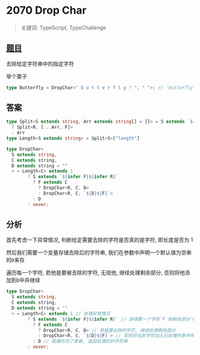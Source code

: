 # 2070 Drop Char

> 关键词: TypeScript, TypeChallenge

## [题目](https://github.com/type-challenges/type-challenges/blob/master/questions/2070-medium-drop-char/README.md)

去除给定字符串中的指定字符

举个栗子

```ts
type Butterfly = DropChar<" b u t t e r f l y ! ", " ">; // 'butterfly!'
```

## 答案

```ts
type Split<S extends string, Arr extends string[] = []> = S extends `${infer F}${infer R}`
  ? Split<R, [...Arr, F]>
  : Arr
type Length<S extends string> = Split<S>["length"]

type DropChar<
  S extends string,
  C extends string,
  D extends string = ""
  > = Length<C> extends 1
        ? S extends `${infer F}${infer R}`
          ? F extends C
            ? DropChar<R, C, D>
            : DropChar<R, C, `${D}${F}`>
          : D
        : never;
```

## 分析

首先考虑一下异常情况, 判断给定需要去除的字符是否真的是字符, 即长度是否为 1

然后我们需要一个变量存储去除后的字符串, 我们在参数中声明一个默认值为空串的`D`来存

遍历每一个字符, 若他是要被去除的字符, 无视他, 继续处理剩余部分, 否则将他添加到`D`中并继续

```ts
type DropChar<
  S extends string,
  C extends string,
  D extends string = ""
  > = Length<C> extends 1 // 处理异常情况
        ? S extends `${infer F}${infer R}` // 获得第一个字符`F`和剩余部分`R`
          ? F extends C
            ? DropChar<R, C, D> // 若是要去除的字符, 继续处理剩余部分
            : DropChar<R, C, `${D}${F}`> // 否则将当前字符加入已处理的串中并继续
          : D // 若遍历完了原串, 返回处理后的字符串
        : never;
```
